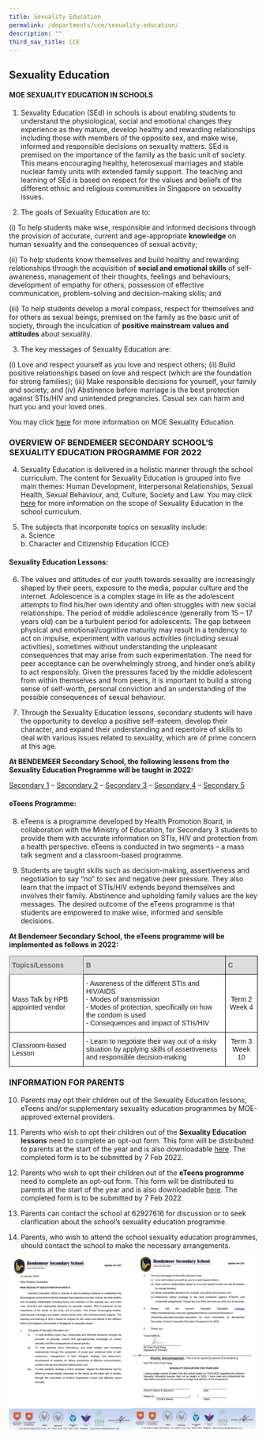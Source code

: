 ```yaml
---
title: Sexuality Education
permalink: /departments/cce/sexuality-education/
description: ""
third_nav_title: CCE
---
```

## **Sexuality Education**

#### MOE SEXUALITY EDUCATION IN SCHOOLS

1.   Sexuality Education (SEd) in schools is about enabling students to understand the physiological, social and emotional changes they experience as they mature, develop healthy and rewarding relationships including those with members of the opposite sex, and make wise, informed and responsible decisions on sexuality matters. SEd is premised on the importance of the family as the basic unit of society. This means encouraging healthy, heterosexual marriages and stable nuclear family units with extended family support. The teaching and learning of SEd is based on respect for the values and beliefs of the different ethnic and religious communities in Singapore on sexuality issues.

2.   The goals of Sexuality Education are to:

(i) To help students make wise, responsible and informed decisions through the provision of accurate, current and age-appropriate **knowledge** on human sexuality and the consequences of sexual activity;

(ii) To help students know themselves and build healthy and rewarding relationships through the acquisition of **social and emotional skills** of self-awareness, management of their thoughts, feelings and behaviours, development of empathy for others, possession of effective communication, problem-solving and decision-making skills; and

(iii) To help students develop a moral compass, respect for themselves and for others as sexual beings, premised on the family as the basic unit of society, through the inculcation of **positive mainstream values and attitudes** about sexuality.

3.   The key messages of Sexuality Education are:

(i) Love and respect yourself as you love and respect others;
(ii) Build positive relationships based on love and respect (which are the foundation for strong families);
(iii) Make responsible decisions for yourself, your family and society; and
(iv) Abstinence before marriage is the best protection against STIs/HIV and unintended pregnancies. Casual sex can harm and hurt you and your loved ones.

You may click [here](https://www.moe.gov.sg/education-in-sg/our-programmes/sexuality-education) for more information on MOE Sexuality Education.

### OVERVIEW OF BENDEMEER SECONDARY SCHOOL’S SEXUALITY EDUCATION PROGRAMME FOR 2022

4.   Sexuality Education is delivered in a holistic manner through the school curriculum. The content for Sexuality Education is grouped into five main themes: Human Development, Interpersonal Relationships, Sexual Health, Sexual Behaviour, and, Culture, Society and Law. You may click [here](https://www.moe.gov.sg/education-in-sg/our-programmes/sexuality-education/scope-and-teaching-approach) for more information on the scope of Sexuality Education in the school curriculum.

5.   The subjects that incorporate topics on sexuality include: <br>
	a. Science <br>
	b. Character and Citizenship Education (CCE)

#### Sexuality Education Lessons:

6.   The values and attitudes of our youth towards sexuality are increasingly shaped by their peers, exposure to the media, popular culture and the internet. Adolescence is a complex stage in life as the adolescent attempts to find his/her own identity and often struggles with new social relationships. The period of middle adolescence (generally from 15 – 17 years old) can be a turbulent period for adolescents. The gap between physical and emotional/cognitive maturity may result in a tendency to act on impulse, experiment with various activities (including sexual activities), sometimes without understanding the unpleasant consequences that may arise from such experimentation. The need for peer acceptance can be overwhelmingly strong, and hinder one’s ability to act responsibly.  Given the pressures faced by the middle adolescent from within themselves and from peers, it is important to build a strong sense of self-worth, personal conviction and an understanding of the possible consequences of sexual behaviour.

7.   Through the Sexuality Education lessons, secondary students will have the opportunity to develop a positive self-esteem, develop their character, and expand their understanding and repertoire of skills to deal with various issues related to sexuality, which are of prime concern at this age.

**At BENDEMEER Secondary School, the following lessons from the Sexuality Education Programme will be taught in 2022:**

[Secondary 1](/files/lesson-sec1.pdf) – [Secondary 2](/files/lesson-sec2.pdf) – [Secondary 3](/files/lesson-sec3.pdf) – [Secondary 4](/files/lesson-sec4.pdf) – [Secondary 5](/files/lesson-sec5.pdf) 

#### eTeens Programme:

8.   eTeens is a programme developed by Health Promotion Board, in collaboration with the Ministry of Education, for Secondary 3 students to provide them with accurate information on STIs, HIV and protection from a health perspective. eTeens is conducted in two segments – a mass talk segment and a classroom-based programme.

9.   Students are taught skills such as decision-making, assertiveness and negotiation to say “no” to sex and negative peer pressure. They also learn that the impact of STIs/HIV extends beyond themselves and involves their family. Abstinence and upholding family values are the key messages. The desired outcome of the eTeens programme is that students are empowered to make wise, informed and sensible decisions.

**At Bendemeer Secondary School, the eTeens programme will be implemented as follows in 2022:**

<style type="text/css">
.tg  {border-collapse:collapse;border-spacing:0;}
.tg td{border-color:black;border-style:solid;border-width:1px;font-family:Arial, sans-serif;font-size:14px;
  overflow:hidden;padding:10px 5px;word-break:normal;}
.tg th{border-color:black;border-style:solid;border-width:1px;font-family:Arial, sans-serif;font-size:14px;
  font-weight:normal;overflow:hidden;padding:10px 5px;word-break:normal;}
.tg .tg-9ab4{background-color:#DDD;border-color:inherit;color:#666;font-weight:bold;text-align:left;vertical-align:middle}
.tg .tg-f8vp{background-color:#DDD;color:#666;font-weight:bold;text-align:left;vertical-align:middle}
.tg .tg-zr06{background-color:#FFF;text-align:left;vertical-align:middle}
.tg .tg-ktyi{background-color:#FFF;text-align:left;vertical-align:top}
.tg .tg-f4yw{background-color:#FFF;text-align:center;vertical-align:middle}
</style>
<table class="tg">
<thead>
  <tr>
    <th class="tg-9ab4"><span style="color:#666;background-color:#DDD">Topics/Lessons</span></th>
    <th class="tg-f8vp"><span style="color:#666;background-color:#DDD">B</span></th>
    <th class="tg-f8vp"><span style="color:#666;background-color:#DDD">C</span></th>
  </tr>
</thead>
<tbody>
  <tr>
    <td class="tg-zr06">Mass Talk by HPB appointed vendor<br></td>
    <td class="tg-ktyi"><span style="background-color:initial">- Awareness of the different STIs and HIV/AIDS</span><br><span style="background-color:initial">- Modes of transmission</span><br><span style="background-color:initial">- Modes of protection, specifically on how the condom is used</span><br><span style="background-color:initial">- Consequences and impact of STIs/HIV</span></td>
    <td class="tg-f4yw">Term 2 Week 4<br></td>
  </tr>
  <tr>
    <td class="tg-zr06">Classroom-based Lesson<br></td>
    <td class="tg-ktyi">- Learn to negotiate their way out of a risky situation by applying skills of assertiveness and responsible decision-making</td>
    <td class="tg-f4yw">Term 3 Week 10</td>
  </tr>
</tbody>
</table>

### INFORMATION FOR PARENTS
10.   Parents may opt their children out of the Sexuality Education lessons, eTeens and/or supplementary sexuality education programmes by MOE-approved external providers.

11.   Parents who wish to opt their children out of the **Sexuality Education lessons** need to complete an opt-out form. This form will be distributed to parents at the start of the year and is also downloadable [here](/files/AnnexA-optout.pdf). The completed form is to be submitted by 7 Feb 2022.

12.   Parents who wish to opt their children out of the **eTeens programme** need to complete an opt-out form. This form will be distributed to parents at the start of the year and is also downloadable [here](/files/AnnexB-eTeen.pdf).  The completed form is to be submitted by 7 Feb 2022.

13.   Parents can contact the school at 62927616 for discussion or to seek clarification about the school’s sexuality education programme.

14. Parents, who wish to attend the school sexuality education programmes, should contact the school to make the necessary arrangements.

![Letter](/images/p-letter.jpg)